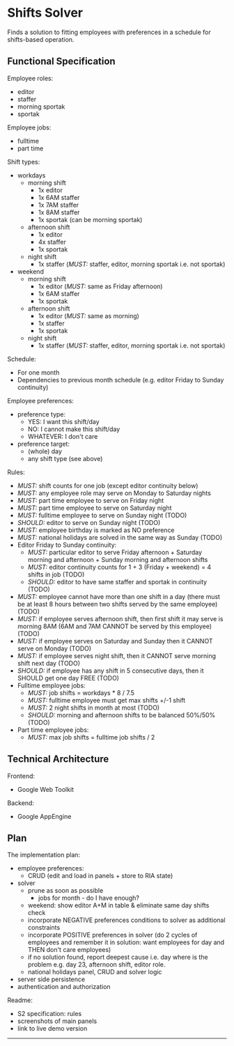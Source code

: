 # Shifts Solver
Finds a solution to fitting employees with preferences in a schedule for
shifts-based operation.



## Functional Specification
Employee roles:
   * editor
   * staffer
   * morning sportak
   * sportak

Employee jobs:
   * fulltime
   * part time

Shift types:
   * workdays
      * morning shift
         * 1x editor
         * 1x 6AM staffer
         * 1x 7AM staffer
         * 1x 8AM staffer
         * 1x sportak (can be morning sportak)
      * afternoon shift
         * 1x editor
         * 4x staffer
         * 1x sportak
      * night shift
         * 1x staffer (*MUST:* staffer, editor, morning sportak i.e. not sportak)
   * weekend
      * morning shift
         * 1x editor (*MUST:* same as Friday afternoon)
         * 1x 6AM staffer
         * 1x sportak
      * afternoon shift
         * 1x editor (*MUST:* same as morning)
         * 1x staffer
         * 1x sportak
      * night shift
         * 1x staffer (*MUST:* staffer, editor, morning sportak i.e. not sportak)

Schedule:
   * For one month
   * Dependencies to previous month schedule (e.g. editor Friday to Sunday continuity)

Employee preferences:
   * preference type:
      * YES: I want this shift/day
      * NO: I cannot make this shift/day
      * WHATEVER: I don't care
   * preference target:
      * (whole) day
      * any shift type (see above)

Rules:
   * *MUST:* shift counts for one job (except editor continuity below)
   * *MUST:* any employee role may serve on Monday to Saturday nights
   * *MUST:* part time employee to serve on Friday night
   * *MUST:* part time employee to serve on Saturday night
   * *MUST:* fulltime employee to serve on Sunday night (TODO)
   * *SHOULD:* editor to serve on Sunday night (TODO)
   * *MUST:* employee birthday is marked as NO preference
   * *MUST:* national holidays are solved in the same way as Sunday (TODO)
   * Editor Friday to Sunday continuity:
      * *MUST:* particular editor to serve Friday afternoon + Saturday morning
        and afternoon + Sunday morning and afternoon shifts
      * *MUST:* editor continuity counts for 1 + 3 (Friday + weekend) = 4 shifts
        in job (TODO)
      * *SHOULD:* editor to have same staffer and sportak in continuity (TODO)
   * *MUST:* employee cannot have more than one shift in a day (there must be
     at least 8 hours between two shifts served by the same employee) (TODO)
   * *MUST:* if employee serves afternoon shift, then first shift it may serve
     is morning 8AM (6AM and 7AM CANNOT be served by this employee) (TODO)
   * *MUST:* if employee serves on Saturday and Sunday then it CANNOT serve on Monday (TODO)
   * *MUST:* if employee serves night shift, then it CANNOT serve morning shift
     next day (TODO)
   * *SHOULD:* if employee has any shift in 5 consecutive days, then it SHOULD get
     one day FREE (TODO)
   * Fulltime employee jobs:
      * *MUST:* job shifts = workdays * 8 / 7.5
      * *MUST:* fulltime employee must get max shifts +/-1 shift
      * *MUST:* 2 night shifts in month at most (TODO)
      * *SHOULD:* morning and afternoon shifts to be balanced 50%/50% (TODO)
   * Part time employee jobs:
      * *MUST:* max job shifts = fulltime job shifts / 2



## Technical Architecture
Frontend:
   * Google Web Toolkit

Backend:
   * Google AppEngine



## Plan
The implementation plan:
   * employee preferences:
      * CRUD (edit and load in panels + store to RIA state)
   * solver
      * prune as soon as possible
         * jobs for month - do I have enough?
      * weekend: show editor A+M in table & eliminate same day shifts check
      * incorporate NEGATIVE preferences conditions to solver as additional constraints
      * incorporate POSITIVE preferences in solver (do 2 cycles of employees
        and remember it in solution: want employees for day and THEN don't
        care employees)
      * if no solution found, report deepest cause i.e. day where is the problem
        e.g. day 23, afternoon shift, editor role.
      * national holidays panel, CRUD and solver logic
   * server side persistence
   * authentication and authorization

Readme:
   * S2 specification: rules
   * screenshots of main panels
   * link to live demo version

---
